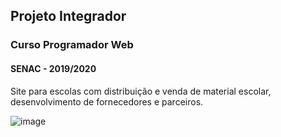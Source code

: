 ## Projeto Integrador
### Curso Programador Web
#### SENAC - 2019/2020

Site para escolas com distribuição e venda de material escolar, desenvolvimento de fornecedores e parceiros.

![image](https://user-images.githubusercontent.com/68711113/165096216-7b6e6760-e341-4aa4-a18d-931c1c7c795e.png)

